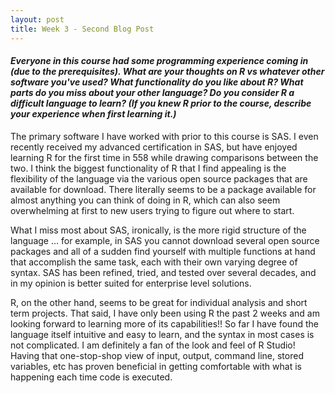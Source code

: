 ```yaml
---
layout: post
title: Week 3 - Second Blog Post
---
```


#### _Everyone in this course had some programming experience coming in (due to the prerequisites). What are your thoughts on R vs whatever other software you've used?  What functionality do you like about R?  What parts do you miss about your other language? Do you consider R a difficult language to learn? (If you knew R prior to the course, describe your experience when first learning it.)_

The primary software I have worked with prior to this course is SAS. I even recently received my advanced certification in SAS, but have enjoyed learning R for the first time in 558 while drawing comparisons between the two. I think the biggest functionality of R that I find appealing is the flexibility of the language via the various open source packages that are available for download. There literally seems to be a package available for almost anything you can think of doing in R, which can also seem overwhelming at first to new users trying to figure out where to start.

What I miss most about SAS, ironically, is the more rigid structure of the language ... for example, in SAS you cannot download several open source packages and all of a sudden find yourself with multiple functions at hand that accomplish the same task, each with their own varying degree of syntax. SAS has been refined, tried, and tested over several decades, and in my opinion is better suited for enterprise level solutions.

R, on the other hand, seems to be great for individual analysis and short term projects. That said, I have only been using R the past 2 weeks and am looking forward to learning more of its capabilities!! So far I have found the language itself intuitive and easy to learn, and the syntax in most cases is not complicated. I am definitely a fan of the look and feel of R Studio! Having that one-stop-shop view of input, output, command line, stored variables, etc has proven beneficial in getting comfortable with what is happening each time code is executed.
